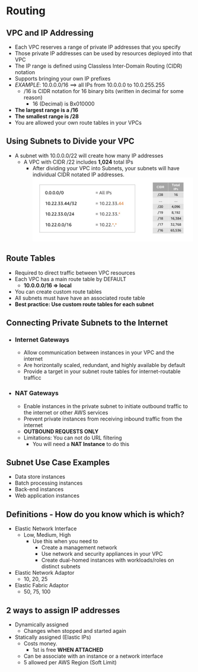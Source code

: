 # Routing

## VPC and IP Addressing
* Each VPC reserves a range of private IP addresses that you specify
* Those private IP addresses can be used by resources deployed into that VPC
* The IP range is defined using Classless Inter-Domain Routing (CIDR) notation
* Supports bringing your own IP prefixes
* _EXAMPLE_: 10.0.0.0/16 ==> all IPs from 10.0.0.0 to 10.0.255.255 
    * /16 is CIDR notation for 16 binary bits (written in decimal for some reason)
        * 16 (Decimal) is Bx010000
* __The largest range is a /16__
* __The smallest range is /28__
* You are allowed your own route tables in your VPCs

## Using Subnets to Divide your VPC
* A subnet with 10.0.0.0/22 will create how many IP addresses
    * A VPC with CIDR /22 includes __1,024__ total IPs
        * After dividing your VPC into Subnets, your subnets will have individual CIDR notated IP addresses.
![](CIDR-notation.PNG)

## Route Tables
* Required to direct traffic between VPC resources
* Each VPC has a main route table by DEFAULT 
    * __10.0.0.0/16 => local__
* You can create custom route tables
* All subnets must have have an associated route table
* __Best practice: Use custom route tables for each subnet__

## Connecting Private Subnets to the Internet
* ### Internet Gateways
    * Allow communication between instances in your VPC and the internet
    * Are horizontally scaled, redundant, and highly available by default
    * Provide a target in your subnet route tables for internet-routable trafficc
* ### NAT Gateways
    * Enable instances in the private subnet to initiate outbound traffic to the internet or other AWS services
    * Prevent private instances from receiving inbound traffic from the internet
    * __OUTBOUND REQUESTS ONLY__
    * Limitations: You can not do URL filtering
        * You will need a __NAT Instance__ to do this

## Subnet Use Case Examples
* Data store instances
* Batch processing instances
* Back-end instances
* Web application instances

## Definitions - How do you know which is which?
* Elastic Network Interface
    * Low, Medium, High
        * Use this when you need to 
            * Create a management network
            * Use network and security appliances in your VPC
            * Create dual-homed instances with workloads/roles on distinct subnets
* Elastic Network Adaptor 
    * 10, 20, 25  
* Elastic Fabric Adaptor
    * 50, 75, 100

## 2 ways to assign IP addresses
* Dynamically assigned 
    * Changes when stopped and started again
* Statically assigned (Elastic IPs)
    * Costs money.
        * 1st is free __WHEN ATTACHED__
    * Can be associate with an instance or a network interface
    * 5 allowed per AWS Region (Soft Limit)

